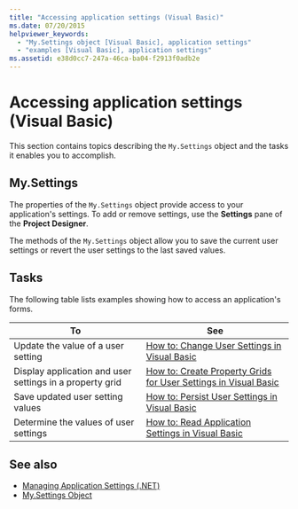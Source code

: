 ```yaml
---
title: "Accessing application settings (Visual Basic)"
ms.date: 07/20/2015
helpviewer_keywords: 
  - "My.Settings object [Visual Basic], application settings"
  - "examples [Visual Basic], application settings"
ms.assetid: e38d0cc7-247a-46ca-ba04-f2913f0adb2e
---
```

# Accessing application settings (Visual Basic)
This section contains topics describing the `My.Settings` object and the tasks it enables you to accomplish.  
  
## My.Settings  
 The properties of the `My.Settings` object provide access to your application's settings. To add or remove settings, use the **Settings** pane of the **Project Designer**.  
  
 The methods of the `My.Settings` object allow you to save the current user settings or revert the user settings to the last saved values.  
  
## Tasks  
 The following table lists examples showing how to access an application's forms.  
  
|To|See|  
|--------|---------|  
|Update the value of a user setting|[How to: Change User Settings in Visual Basic](../../../../visual-basic/developing-apps/programming/app-settings/how-to-change-user-settings.md)|  
|Display application and user settings in a property grid|[How to: Create Property Grids for User Settings in Visual Basic](../../../../visual-basic/developing-apps/programming/app-settings/how-to-create-property-grids-for-user-settings.md)|  
|Save updated user setting values|[How to: Persist User Settings in Visual Basic](../../../../visual-basic/developing-apps/programming/app-settings/how-to-persist-user-settings.md)|  
|Determine the values of user settings|[How to: Read Application Settings in Visual Basic](../../../../visual-basic/developing-apps/programming/app-settings/how-to-read-application-settings.md)|  
  
## See also

- [Managing Application Settings (.NET)](/visualstudio/ide/managing-application-settings-dotnet)
- [My.Settings Object](../../../../visual-basic/language-reference/objects/my-settings-object.md)
